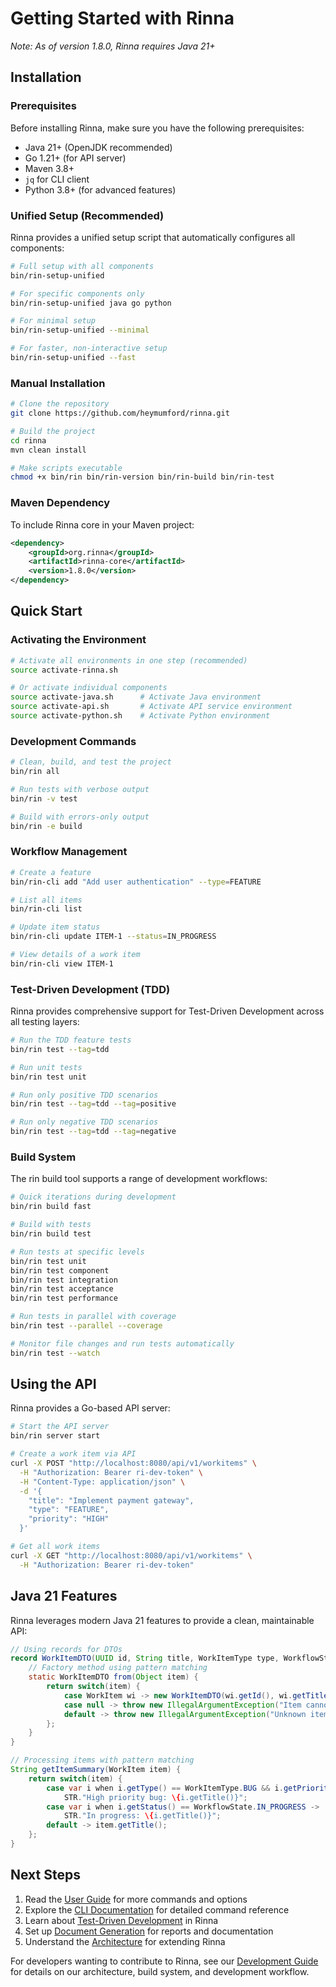 <!-- Copyright (c) 2025 [Eric C. Mumford](https://github.com/heymumford) [@heymumford] -->

# Getting Started with Rinna

*Note: As of version 1.8.0, Rinna requires Java 21+*

## Installation

### Prerequisites

Before installing Rinna, make sure you have the following prerequisites:

- Java 21+ (OpenJDK recommended)
- Go 1.21+ (for API server)
- Maven 3.8+
- `jq` for CLI client
- Python 3.8+ (for advanced features)

### Unified Setup (Recommended)

Rinna provides a unified setup script that automatically configures all components:

```bash
# Full setup with all components
bin/rin-setup-unified  

# For specific components only
bin/rin-setup-unified java go python

# For minimal setup
bin/rin-setup-unified --minimal

# For faster, non-interactive setup
bin/rin-setup-unified --fast
```

### Manual Installation

```bash
# Clone the repository
git clone https://github.com/heymumford/rinna.git

# Build the project
cd rinna
mvn clean install

# Make scripts executable
chmod +x bin/rin bin/rin-version bin/rin-build bin/rin-test
```

### Maven Dependency

To include Rinna core in your Maven project:

```xml
<dependency>
    <groupId>org.rinna</groupId>
    <artifactId>rinna-core</artifactId>
    <version>1.8.0</version>
</dependency>
```

## Quick Start

### Activating the Environment

```bash
# Activate all environments in one step (recommended)
source activate-rinna.sh

# Or activate individual components
source activate-java.sh      # Activate Java environment
source activate-api.sh       # Activate API service environment
source activate-python.sh    # Activate Python environment
```

### Development Commands

```bash
# Clean, build, and test the project
bin/rin all

# Run tests with verbose output
bin/rin -v test

# Build with errors-only output
bin/rin -e build
```

### Workflow Management

```bash
# Create a feature
bin/rin-cli add "Add user authentication" --type=FEATURE

# List all items
bin/rin-cli list

# Update item status
bin/rin-cli update ITEM-1 --status=IN_PROGRESS

# View details of a work item
bin/rin-cli view ITEM-1
```

### Test-Driven Development (TDD)

Rinna provides comprehensive support for Test-Driven Development across all testing layers:

```bash
# Run the TDD feature tests
bin/rin test --tag=tdd

# Run unit tests
bin/rin test unit

# Run only positive TDD scenarios
bin/rin test --tag=tdd --tag=positive

# Run only negative TDD scenarios
bin/rin test --tag=tdd --tag=negative
```

### Build System

The rin build tool supports a range of development workflows:

```bash
# Quick iterations during development
bin/rin build fast

# Build with tests
bin/rin build test

# Run tests at specific levels
bin/rin test unit
bin/rin test component
bin/rin test integration
bin/rin test acceptance
bin/rin test performance

# Run tests in parallel with coverage
bin/rin test --parallel --coverage

# Monitor file changes and run tests automatically
bin/rin test --watch
```

## Using the API

Rinna provides a Go-based API server:

```bash
# Start the API server
bin/rin server start

# Create a work item via API
curl -X POST "http://localhost:8080/api/v1/workitems" \
  -H "Authorization: Bearer ri-dev-token" \
  -H "Content-Type: application/json" \
  -d '{
    "title": "Implement payment gateway",
    "type": "FEATURE",
    "priority": "HIGH"
  }'

# Get all work items
curl -X GET "http://localhost:8080/api/v1/workitems" \
  -H "Authorization: Bearer ri-dev-token"
```

## Java 21 Features

Rinna leverages modern Java 21 features to provide a clean, maintainable API:

```java
// Using records for DTOs
record WorkItemDTO(UUID id, String title, WorkItemType type, WorkflowState status) {
    // Factory method using pattern matching
    static WorkItemDTO from(Object item) {
        return switch(item) {
            case WorkItem wi -> new WorkItemDTO(wi.getId(), wi.getTitle(), wi.getType(), wi.getStatus());
            case null -> throw new IllegalArgumentException("Item cannot be null");
            default -> throw new IllegalArgumentException("Unknown item type");
        };
    }
}

// Processing items with pattern matching
String getItemSummary(WorkItem item) {
    return switch(item) {
        case var i when i.getType() == WorkItemType.BUG && i.getPriority() == Priority.HIGH ->
            STR."High priority bug: \{i.getTitle()}";
        case var i when i.getStatus() == WorkflowState.IN_PROGRESS -> 
            STR."In progress: \{i.getTitle()}";
        default -> item.getTitle();
    };
}
```

## Next Steps

1. Read the [User Guide](/docs/user-guide/README.md) for more commands and options
2. Explore the [CLI Documentation](/docs/user-guide/rin-cli.md) for detailed command reference
3. Learn about [Test-Driven Development](/docs/testing/TEST_PYRAMID.md) in Rinna
4. Set up [Document Generation](/docs/user-guide/documents.md) for reports and documentation
5. Understand the [Architecture](/docs/development/architecture.md) for extending Rinna

For developers wanting to contribute to Rinna, see our [Development Guide](/docs/development/DEVELOPER.md) for details on our architecture, build system, and development workflow.
